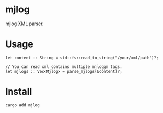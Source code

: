# mjlog

mjlog XML parser.

# Usage

```
let content :: String = std::fs::read_to_string("/your/xml/path")?;

// You can read xml contains multiple mjloggm tags.
let mjlogs :: Vec<Mjlog> = parse_mjlogs(&content)?;
```

# Install

```
cargo add mjlog
```
